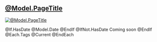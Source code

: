 [post]: posts/@Model.Slug
[image]: content/images/@Model.Image

<div class="abstract">

## [@Model.PageTitle][post]

[![@Model.PageTitle][image]][post]

<span class="abstract-date post-date">
@If.HasDate
@Model.Date
@EndIf
@IfNot.HasDate
Coming soon
@EndIf
</span>
@Each.Tags
<span class="abstract-tag post-tag">@Current</span>
@EndEach

</div>
